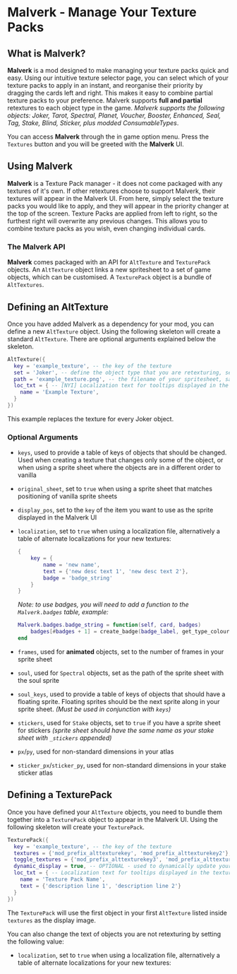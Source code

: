 # Malverk - Manage Your Texture Packs
## What is Malverk?
**Malverk** is a mod designed to make managing your texture packs quick and easy. Using our intuitive texture selector page, you can select which of your texture packs to apply in an instant, and reorganise their priority by dragging the cards left and right. This makes it easy to combine partial texture packs to your preference.
Malverk supports **full and partial** retextures to each object type in the game. *Malverk supports the following objects: Joker, Tarot, Spectral, Planet, Voucher, Booster, Enhanced, Seal, Tag, Stake, Blind, Sticker, plus modded ConsumableTypes*.

You can access **Malverk** through the in game option menu. Press the `Textures` button and you will be greeted with the **Malverk** UI.

## Using Malverk
**Malverk** is a Texture Pack manager - it does not come packaged with any textures of it's own. If other retextures choose to support Malverk, their textures will appear in the Malverk UI. From here, simply select the texture packs you would like to apply, and they will appear in the priority changer at the top of the screen. Texture Packs are applied from left to right, so the furthest right will overwrite any previous changes. This allows you to combine texture packs as you wish, even changing individual cards.

### The Malverk API
**Malverk** comes packaged with an API for `AltTexture` and `TexturePack` objects. An `AltTexture` object links a new spritesheet to a set of game objects, which can be customised. A `TexturePack` object is a bundle of `AltTextures`.

## Defining an AltTexture
Once you have added Malverk as a dependency for your mod, you can define a new `AltTexture` object. Using the following skeleton will create a standard `AltTexture`. There are optional arguments explained below the skeleton.

```lua
AltTexture({
  key = 'example_texture', -- the key of the texture
  set = 'Joker', -- define the object type that you are retexturing, see wiki for full list of types
  path = 'example_texture.png', -- the filename of your spritesheet, saved in assets/1x AND assets/2x
  loc_txt = { -- [NYI] Localization text for tooltips displayed in the texture selection screen - can be added to a localization file under [descriptions][alt_texture]
    name = 'Example Texture',
  }
})
```
This example replaces the texture for every Joker object.
### Optional Arguments
- `keys`, used to provide a table of keys of objects that should be changed. Used when creating a texture that changes only some of the object, or when using a sprite sheet where the objects are in a different order to vanilla
- `original_sheet`, set to `true` when using a sprite sheet that matches positioning of vanilla sprite sheets
- `display_pos`, set to the `key` of the item you want to use as the sprite displayed in the Malverk UI
- `localization`, set to `true` when using a localization file,  alternatively a table of alternate localizations for your new textures:
    ```lua
    {
        key = {
            name = 'new name',
            text = {'new desc text 1', 'new desc text 2'},
            badge = 'badge_string'
        }
    }
    ```
    *Note: to use badges, you will need to add a function to the `Malverk.badges` table, example:*
    ```lua
    Malverk.badges.badge_string = function(self, card, badges)
        badges[#badges + 1] = create_badge(badge_label, get_type_colour(self or card.config, card), nil, 1.2)
    end
    ```

- `frames`, used for **animated** objects, set to the number of frames in your sprite sheet
- `soul`, used for `Spectral` objects, set as the path of the sprite sheet with the soul sprite
- `soul_keys`, used to provide a table of keys of objects that should have a floating sprite. Floating sprites should be the next sprite along in your sprite sheet. *(Must be used in conjunction with `keys`)*
- `stickers`, used for `Stake` objects, set to `true` if you have a sprite sheet for stickers *(sprite sheet should have the same name as your stake sheet with `_stickers` appended)*

- `px`/`py`, used for non-standard dimensions in your atlas
- `sticker_px`/`sticker_py`, used for non-standard dimensions in your stake sticker atlas

## Defining a TexturePack
Once you have defined your `AltTexture` objects, you need to bundle them together into a `TexturePack` object to appear in the Malverk UI. Using the following skeleton will create your `TexturePack`.

```lua
TexturePack({
  key = 'example_texture', -- the key of the texture
  textures = {'mod_prefix_alttexturekey', 'mod_prefix_alttexturekey2'}, -- a table of keys of your AltTexture objects
  toggle_textures = {'mod_prefix_alttexturekey3', 'mod_prefix_alttexturekey4'}, -- OPTIONAL - a table of keys of AltTexture objects that start disabled
  dynamic_display = true, -- OPTIONAL - used to dynamically update your pack icon based on enabled AltTextures (requires multiple textures with a display_pos), iterates through list of textures, followed by toggle_textures
  loc_txt = { -- Localization text for tooltips displayed in the texture selection screen - can be added to a localization file under [descriptions][texture_packs]
    name = 'Texture Pack Name',
    text = {'description line 1', 'description line 2'}
  }
})
```

The `TexturePack` will use the first object in your first `AltTexture` listed inside `textures` as the display image.

You can also change the text of objects you are not retexturing by setting the following value:
- `localization`, set to `true` when using a localization file,  alternatively a table of alternate localizations for your new textures:
